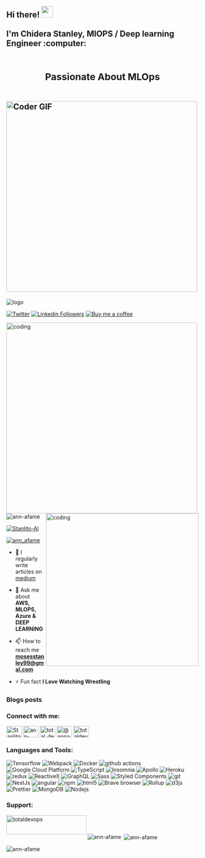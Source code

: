 

<h2 align="left">
 <abc>
  <br>Hi there! <img src="https://user-images.githubusercontent.com/42378118/110234147-e3259600-7f4e-11eb-95be-0c4047144dea.gif" width="30"><br>
  <br> I'm Chidera Stanley,  MlOPS / Deep learning Engineer :computer:<br>
  <br> <h3 align="center"> Passionate About MLOps</h3>
  <br>
    <img src="https://media.giphy.com/media/SWoSkN6DxTszqIKEqv/giphy.gif" alt="Coder GIF" width="500">
 </abc>
</h2> 





![logo](https://github.com/annfelix/annfelix/blob/main/WhatsApp%20Image%202022-11-24%20at%2020.23.27.jpg)



[![Twitter](https://img.shields.io/badge/Twitter-blue?style=social&logo=twitter)](https://twitter.com/Stanlito20)
[![Linkedin Followers](https://img.shields.io/badge/LinkedIn-255k-blue?style=social&logo=linkedin)](https://www.linkedin.com/in/stanlito/)
 [![Buy me a coffee](https://img.shields.io/static/v1.svg?label=Buy%20me%20a%20coffee&message=🥨&color=black&logo=buy%20me%20a%20coffee&logoColor=white&labelColor=6f4e37)](https://www.buymeacoffee.com/mosesstanlu)


 <img align="left" alt="coding" width="500" src="https://www.digitalonus.com/wp-content/uploads/2019/07/DOU-GIF4.gif"> 
 
 <img align="right" alt="coding" width="400" src="https://github.com/annfelix/annfelix/blob/main/rr.gif"> 






<p align="left"> <img src="https://komarev.com/ghpvc/?username=ann-afame&label=Profile%20views&color=0e75b6&style=flat" alt="ann-afame" /> </p>



<p align="left"> <a href="https://github.com/ryo-ma/github-profile-trophy"><img src="https://github-profile-trophy.vercel.app/?username=Stanlito-AI" alt="Stanlito-AI" /></a> </p>

<p align="left"> <a href="https://twitter.com/Stanlito-AI" target="blank"><img src="https://img.shields.io/twitter/follow/ann_afame?logo=twitter&style=for-the-badge" alt="ann_afame" /></a> </p>


- 📝 I regularly write articles on [medium](https://medium.com/@AnnAfame)

- 💬 Ask me about **AWS, MLOPS, Azure & DEEP LEARNING**

- 📫 How to reach me **mosesstanley99@gmal.com**

- ⚡ Fun fact **I Love Watching Wrestling**

### Blogs posts
<!-- BLOG-POST-LIST:START -->
<!-- BLOG-POST-LIST:END -->

<h3 align="left">Connect with me:</h3>
<p align="left">
<a href="https://twitter.com/Stanlito20" target="blank"><img align="center" src="https://raw.githubusercontent.com/rahuldkjain/github-profile-readme-generator/master/src/images/icons/Social/twitter.svg" alt="Stanlito-AI" height="30" width="40" /></a>
<a href="https://linkedin.com/in/ann-afamefuna" target="blank"><img align="center" src="https://raw.githubusercontent.com/rahuldkjain/github-profile-readme-generator/master/src/images/icons/Social/linked-in-alt.svg" alt="ann-afamefuna" height="30" width="40" /></a>
<a href="https://instagram.com/total_devops" target="blank"><img align="center" src="https://raw.githubusercontent.com/rahuldkjain/github-profile-readme-generator/master/src/images/icons/Social/instagram.svg" alt="total_devops" height="30" width="40" /></a>
<a href="https://medium.com/@annafame" target="blank"><img align="center" src="https://raw.githubusercontent.com/rahuldkjain/github-profile-readme-generator/master/src/images/icons/Social/medium.svg" alt="@annafame" height="30" width="40" /></a>
<a href="https://www.youtube.com/c/totaldevops" target="blank"><img align="center" src="https://raw.githubusercontent.com/rahuldkjain/github-profile-readme-generator/master/src/images/icons/Social/youtube.svg" alt="totaldevops" height="30" width="40" /></a>
</p>

<h3 align="left">Languages and Tools:</h3>

<p>
  <img alt="Tensorflow" src="https://img.shields.io/badge/-React-45b8d8?style=flat-square&logo=tensorflow&logoColor=white" />
  <img alt="Webpack" src="https://img.shields.io/badge/-Webpack-8DD6F9?style=flat-square&logo=webpack&logoColor=white" /> 
  <img alt="Docker" src="https://img.shields.io/badge/-Docker-46a2f1?style=flat-square&logo=docker&logoColor=white" />
  <img alt="github actions" src="https://img.shields.io/badge/-Github_Actions-2088FF?style=flat-square&logo=github-actions&logoColor=white" />
  <img alt="Google Cloud Platform" src="https://img.shields.io/badge/-Google_Cloud_Platform-1a73e8?style=flat-square&logo=google-cloud&logoColor=white" />
  <img alt="TypeScript" src="https://img.shields.io/badge/-TypeScript-007ACC?style=flat-square&logo=typescript&logoColor=white" />
  <img alt="Insomnia" src="https://img.shields.io/badge/-Insomnia-5849BE?style=flat-square&logo=insomnia&logoColor=white" />
  <img alt="Apollo" src="https://img.shields.io/badge/-Apollo%20GraphQL-311C87?style=flat-square&logo=apollo-graphql&logoColor=white" />
  <img alt="Heroku" src="https://img.shields.io/badge/-Heroku-430098?style=flat-square&logo=heroku&logoColor=white" />
  <img alt="redux" src="https://img.shields.io/badge/-Redux-764ABC?style=flat-square&logo=redux&logoColor=white" />
  <img alt="ReactiveX" src="https://img.shields.io/badge/-RxJs-B7178C?style=flat-square&logo=reactivex&logoColor=white" />
  <img alt="GraphQL" src="https://img.shields.io/badge/-GraphQL-E10098?style=flat-square&logo=graphql&logoColor=white" />
  <img alt="Sass" src="https://img.shields.io/badge/-Sass-CC6699?style=flat-square&logo=sass&logoColor=white" />
  <img alt="Styled Components" src="https://img.shields.io/badge/-Styled_Components-db7092?style=flat-square&logo=styled-components&logoColor=white" />
  <img alt="git" src="https://img.shields.io/badge/-Git-F05032?style=flat-square&logo=git&logoColor=white" />
  <img alt="NestJs" src="https://img.shields.io/badge/-NestJs-ea2845?style=flat-square&logo=nestjs&logoColor=white" />
  <img alt="angular" src="https://img.shields.io/badge/-Angular-DD0031?style=flat-square&logo=angular&logoColor=white" />
  <img alt="npm" src="https://img.shields.io/badge/-NPM-CB3837?style=flat-square&logo=npm&logoColor=white" />
  <img alt="html5" src="https://img.shields.io/badge/-HTML5-E34F26?style=flat-square&logo=html5&logoColor=white" />
  <img alt="Brave browser" src="https://img.shields.io/badge/-Brave_Browser-FB542B?style=flat-square&logo=brave&logoColor=white" />
  <img alt="Rollup" src="https://img.shields.io/badge/-Rollup-EC4A3F?style=flat-square&logo=rollup.js&logoColor=white" />
  <img alt="d3js" src="https://img.shields.io/badge/-D3.js-F9A03C?style=flat-square&logo=d3.js&logoColor=white" />
  <img alt="Prettier" src="https://img.shields.io/badge/-Prettier-F7B93E?style=flat-square&logo=prettier&logoColor=white" />
  <img alt="MongoDB" src="https://img.shields.io/badge/-MongoDB-13aa52?style=flat-square&logo=mongodb&logoColor=white" />
  <img alt="Nodejs" src="https://img.shields.io/badge/-Nodejs-43853d?style=flat-square&logo=Node.js&logoColor=white" />
</p>




<h3 align="left">Support:</h3>
<p><a href="https://www.buymeacoffee.com/totaldevops"> <img align="left" src="https://cdn.buymeacoffee.com/buttons/v2/default-yellow.png" height="50" width="210" alt="totaldevops" /></a></p><br><br>

<p><img align="left" src="https://github-readme-stats.vercel.app/api/top-langs?username=ann-afame&show_icons=true&locale=en&layout=compact" alt="ann-afame" /></p>

<p>&nbsp;<img align="center" src="https://github-readme-stats.vercel.app/api?username=ann-afame&show_icons=true&locale=en" alt="ann-afame" /></p>

<p><img align="center" src="https://github-readme-streak-stats.herokuapp.com/?user=ann-afame&" alt="ann-afame" /></p>




